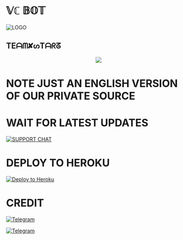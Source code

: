 
#  𝕍ℂ 𝔹𝕆𝕋

![LOGO](https://telegra.ph/file/4530647a573ee5010c62a.jpg)

## TEᗩᗰ✘ᔕTᗩᖇᘔ 

<p align="center">
  <img src="https://tenor.com/RKgy.gif">
</p>


# NOTE JUST AN ENGLISH VERSION OF OUR PRIVATE SOURCE 

# WAIT FOR LATEST UPDATES




[![SUPPORT CHAT](https://telegra.ph/file/609a9f674be2121e57f7c.jpg)](https://t.me/STARZ_SUPPORT)


# DEPLOY TO HEROKU 


[![Deploy to Heroku](https://www.herokucdn.com/deploy/button.png)](https://heroku.com/deploy)


# CREDIT

[![Telegram](https://img.shields.io/badge/STARGIRL_XD-1b77FF.svg?style=for-the-badge&logo=telegram)](https://t.me/ITZSTARGIRL)

[![Telegram](https://img.shields.io/badge/ROCKSTAR_XD-1b77FF.svg?style=for-the-badge&logo=telegram)](https://t.me/ROCKSTARXDD)
